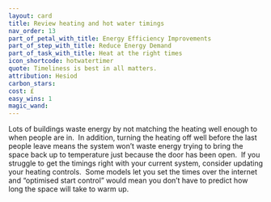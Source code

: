 ```yaml
---
layout: card
title: Review heating and hot water timings
nav_order: 13
part_of_petal_with_title: Energy Efficiency Improvements
part_of_step_with_title: Reduce Energy Demand
part_of_task_with_title: Heat at the right times
icon_shortcode: hotwatertimer
quote: Timeliness is best in all matters.
attribution: Hesiod
carbon_stars: 
cost: £
easy_wins: 1
magic_wand: 
---
```


<p>Lots of buildings waste energy by not matching the heating well enough to when people are in.  In addition, turning the heating off well before the last people leave means the system won’t waste energy trying to bring the space back up to temperature just because the door has been open.  If you struggle to get the timings right with your current system, consider updating your heating controls.  Some models let you set the times over the internet and “optimised start control” would mean you don’t have to predict how long the space will take to warm up.</p> 
